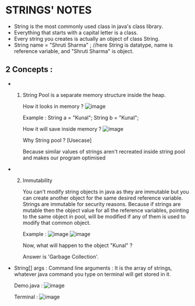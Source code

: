 # STRINGS' NOTES
* String is the most commonly used class in java's class library.
* Everything that starts with a capital letter is a class.
* Every string you creates is actually an object of class String.
* String name = "Shruti Sharma" ; //here String is datatype, name is reference variable, and "Shruti Sharma" is object.
## 2 Concepts :
* 1. String Pool is a separate memory structure inside the heap.
 
     How it looks in memory ?
     ![image](https://github.com/ShrutiSharma-27/STRINGS/assets/53565103/b7e15d44-d84c-446a-b3ef-cfd6feaac7be)

     Example : String a = "Kunal"; String b = "Kunal";

     How it will save inside memory ?
     ![image](https://github.com/ShrutiSharma-27/STRINGS/assets/53565103/0fa64564-882c-4be1-ad8b-402cc747d7bc)

     Why String pool ? [Usecase]

     Because similar values of strings aren't recreated inside string pool and makes our program optimised

* 2. Immutability
     
     You can't modify string objects in java as they are immutable but you can create another object for the same desired reference 
     variable. Strings are immutable for security reasons. Because if strings are mutable then the object value for all the reference 
     variables, pointing to the same object in pool, will be modified if any of them is used to modify that common object.

     Example :
     ![image](https://github.com/ShrutiSharma-27/STRINGS/assets/53565103/6b89f56c-27e3-4ea3-b311-2ec30521ec88)
     ![image](https://github.com/ShrutiSharma-27/STRINGS/assets/53565103/e9f9cca8-2b4e-480a-bd2d-bb14313e8c21)

     Now, what will happen to the object "Kunal" ?

     Answer is 'Garbage Collection'.

* String[] args : Command line arguments : It is the array of strings, whatever java command you type on terminal will get stored in it.

  Demo.java :
  ![image](https://github.com/ShrutiSharma-27/STRINGS/assets/53565103/cc0d2e15-2153-406f-8b67-bbc3b8e99994)

  Terminal :
  ![image](https://github.com/ShrutiSharma-27/STRINGS/assets/53565103/2d7d2e76-f97a-40b4-b721-b7de39ba8884)
